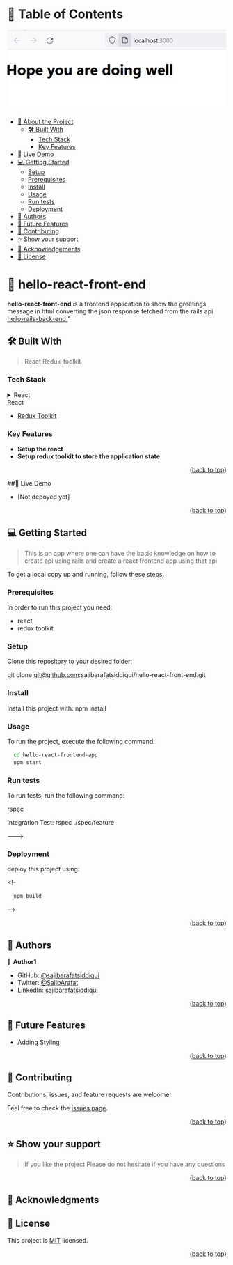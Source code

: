 # 📗 Table of Contents

<img src='./hello.jpg'>

- [📖 About the Project](#about-project)
  - [🛠 Built With](#built-with)
    - [Tech Stack](#tech-stack)
    - [Key Features](#key-features)
 - [🚀 Live Demo](#live-demo)
- [💻 Getting Started](#getting-started)
  - [Setup](#setup)
  - [Prerequisites](#prerequisites)
  - [Install](#install)
  - [Usage](#usage)
  - [Run tests](#run-tests)
  - [Deployment](#deployment)
- [👥 Authors](#authors)
- [🔭 Future Features](#future-features)
- [🤝 Contributing](#contributing)
- [⭐️ Show your support](#support)
- [🙏 Acknowledgements](#acknowledgements)
- [📝 License](#license)

# 📖 hello-react-front-end <a name="about-project"></a>

**hello-react-front-end** is a frontend application to show the greetings message in html converting the json response fetched from the rails api
<a href="https://github.com/sajibarafatsiddiqui/hello-rails-back-end.git">hello-rails-back-end </a>" 

## 🛠 Built With <a name="built-with"></a>
 >React
 >Redux-toolkit
### Tech Stack <a name="tech-stack"></a>

<details>
<summary>React</summary>
  <ul>
    <li><a href="https://react.dev/">React</a></li>
  </ul>
</details> 
</details> 
<summary>React</summary>
  <ul>
    <li><a href="https://redux-toolkit.js.org/">Redux Toolkit</a></li>
  </ul>
</details> 

### Key Features <a name="key-features"></a>

- **Setup the react**
- **Setup redux toolkit to store the application state**
<p align="right">(<a href="#readme-top">back to top</a>)</p>

##🚀 Live Demo <a name="live-demo"></a>

- [Not depoyed yet]

<p align="right">(<a href="#readme-top">back to top</a>)</p>


## 💻 Getting Started <a name="getting-started"></a>

> This is an app where one can have the basic knowledge on how to create api using rails and create a react frontend app using that api

To get a local copy up and running, follow these steps.

### Prerequisites

In order to run this project you need:
- react
- redux toolkit
  <br>


### Setup

Clone this repository to your desired folder:

  git clone git@github.com:sajibarafatsiddiqui/hello-react-front-end.git
### Install

Install this project with:
npm install

### Usage

To run the project, execute the following command:
```sh
  cd hello-react-frontend-app
  npm start
```
### Run tests

To run tests, run the following command:

rspec

Integration Test:
 rspec ./spec/feature
 
--->
### Deployment
 deploy this project using:

<!-

```sh
  npm build
```
  
 -->

<p align="right">(<a href="#readme-top">back to top</a>)</p>


## 👥 Authors <a name="authors"></a>


👤 **Author1**

- GitHub: [@sajibarafatsiddiqui](https://github.com/sajibarafatsiddiqui)
- Twitter: [@SajibArafat](https://twitter.com/SajibArafat)
- LinkedIn: [sajibarafatsiddiqui](https://www.linkedin.com/in/sajibarafatsiddiqui/)
<p align="right">(<a href="#readme-top">back to top</a>)</p>


## 🔭 Future Features <a name="future-features"></a>

- Adding Styling

<p align="right">(<a href="#readme-top">back to top</a>)</p>


## 🤝 Contributing <a name="contributing"></a>

Contributions, issues, and feature requests are welcome!

Feel free to check the [issues page](../../issues/).


<p align="right">(<a href="#readme-top">back to top</a>)</p>

## ⭐️ Show your support <a name="support"></a>

> If you like the project Please do not hesitate if you have any questions

<p align="right">(<a href="#readme-top">back to top</a>)</p>

## 🙏 Acknowledgments <a name="acknowledgements"></a>


## 📝 License <a name="license"></a>

This project is [MIT](./LICENSE) licensed.

<p align="right">(<a href="#readme-top">back to top</a>)</p>
